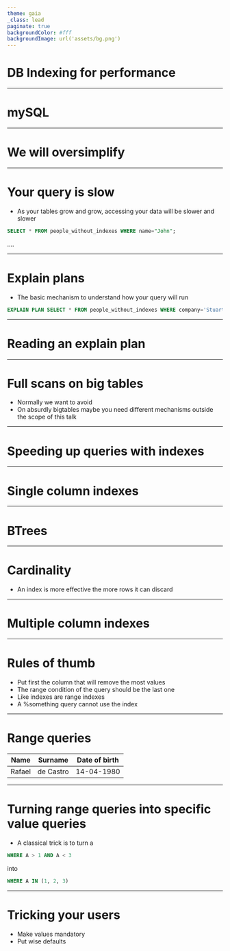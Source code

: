 ```yaml
---
theme: gaia
_class: lead
paginate: true
backgroundColor: #fff
backgroundImage: url('assets/bg.png')
---
```

<!-- _class: lead -->

# DB Indexing for performance

---

# mySQL

<!-- We will use mySQL as a mean to provide examples but this should be easily applicable to any other DB -->

---

# We will oversimplify

<!-- In a lot of situations we will do simplifications. This is not an advanced talk -->


---

# Your query is slow

- As your tables grow and grow, accessing your data will be slower and slower

```sql
SELECT * FROM people_without_indexes WHERE name="John";
```

....

---

# Explain plans

- The basic mechanism to understand how your query will run

```sql
EXPLAIN PLAN SELECT * FROM people_without_indexes WHERE company='Stuart';
```

---

# Reading an explain plan


---

# Full scans on big tables

- Normally we want to avoid
- On absurdly bigtables maybe you need different mechanisms outside the scope of this talk

---

# Speeding up queries with indexes

---

# Single column indexes

---

# BTrees

---

# Cardinality

- An index is more effective the more rows it can discard

---
<!-- _class: lead -->

# Multiple column indexes

---

# Rules of thumb

- Put first the column that will remove the most values
- The range condition of the query should be the last one
- Like indexes are range indexes
- A %something query cannot use the index

---

# Range queries


| Name   | Surname     | Date of birth    |
| ------ | ----------- | ---------------- |
| Rafael | de Castro   | 14-04-1980       |


---

# Turning range queries into specific value queries

- A classical trick is to turn a

``` sql
WHERE A > 1 AND A < 3
```

into

``` sql
WHERE A IN (1, 2, 3)
```


---

# Tricking your users

- Make values mandatory
- Put wise defaults

